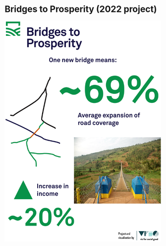 # Bridges to Prosperity (2022 project)

![One bridge means 69% on average exansion of road coverage and approximately 20% increase in income](https://github.com/xgebi/Data-Viz-for-Social-Good-project-files/blob/main/22-07%20Bridges%20to%20prosperity/data%20viz.png)
